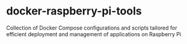 # docker-raspberry-pi-tools
Collection of Docker Compose configurations and scripts tailored for efficient deployment and management of applications on Raspberry Pi
